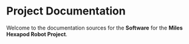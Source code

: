 # Project Documentation

Welcome to the documentation sources for the **Software** for the **Miles Hexapod Robot Project**.
